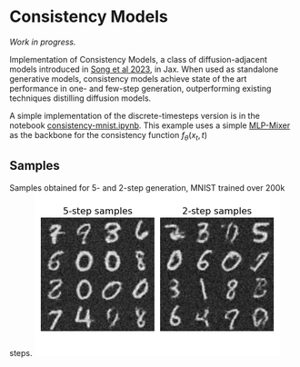 # Consistency Models
_Work in progress._

Implementation of Consistency Models, a class of diffusion-adjacent models introduced in [Song et al 2023](https://arxiv.org/abs/2303.01469), in Jax. When used as standalone generative models, consistency models achieve state of the art performance in one- and few-step generation, outperforming existing techniques distilling diffusion models.

A simple implementation of the discrete-timesteps version is in the notebook [consistency-mnist.ipynb](notebooks/consistency-mnist.ipynb). This example uses a simple [MLP-Mixer](https://arxiv.org/abs/2105.01601) as the backbone for the consistency function $f_\theta(x_t, t)$

## Samples

Samples obtained for 5- and 2-step generation, MNIST trained over 200k steps.
![5- and 2-step samples for MNIST.](notebooks/plots/mnist_samples.png)

